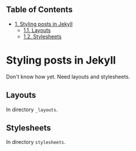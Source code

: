 ---
---
<div id="table-of-contents">
<h2>Table of Contents</h2>
<div id="text-table-of-contents">
<ul>
<li><a href="#sec-1">1. Styling posts in Jekyll</a>
<ul>
<li><a href="#sec-1-1">1.1. Layouts</a></li>
<li><a href="#sec-1-2">1.2. Stylesheets</a></li>
</ul>
</li>
</ul>
</div>
</div>

# Styling posts in Jekyll<a id="sec-1" name="sec-1"></a>

Don't know how yet.  Need layouts and stylesheets.

## Layouts<a id="sec-1-1" name="sec-1-1"></a>

In directory `_layouts`.

## Stylesheets<a id="sec-1-2" name="sec-1-2"></a>

In directory `stylesheets`.
